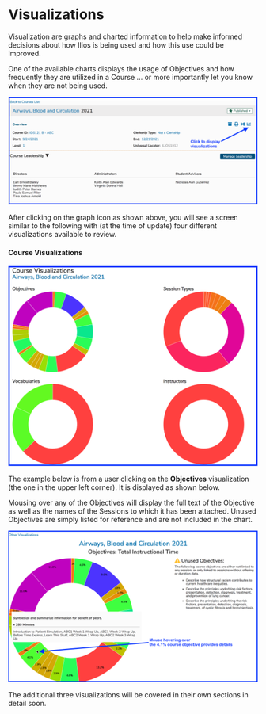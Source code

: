 # Visualizations

Visualization are graphs and charted information to help make informed decisions about how Ilios is being used and how this use could be improved.

One of the available charts displays the usage of Objectives and how frequently they are utilized in a Course ... or more importantly let you know when they are not being used.

![](../../.gitbook/assets/crs_vw_1.png)

After clicking on the graph icon as shown above, you will see a screen similar to the following with \(at the time of update\) four different visualizations available to review.

#### Course Visualizations

![](../../.gitbook/assets/crs_visualizations1.png)

The example below is from a user clicking on the **Objectives** visualization \(the one in the upper left corner\). It is displayed as shown below.

Mousing over any of the Objectives will display the full text of the Objective as well as the names of the Sessions to which it has been attached. Unused Objectives are simply listed for reference and are not included in the chart.

![](../../.gitbook/assets/obj_vis1.png)

The additional three visualizations will be covered in their own sections in detail soon.

